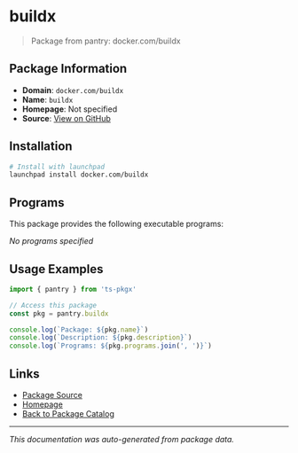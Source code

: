 # buildx

> Package from pantry: docker.com/buildx

## Package Information

- **Domain**: `docker.com/buildx`
- **Name**: `buildx`
- **Homepage**: Not specified
- **Source**: [View on GitHub](https://github.com/pkgxdev/pantry/tree/main/projects/docker.com/buildx/package.yml)

## Installation

```bash
# Install with launchpad
launchpad install docker.com/buildx
```

## Programs

This package provides the following executable programs:

*No programs specified*

## Usage Examples

```typescript
import { pantry } from 'ts-pkgx'

// Access this package
const pkg = pantry.buildx

console.log(`Package: ${pkg.name}`)
console.log(`Description: ${pkg.description}`)
console.log(`Programs: ${pkg.programs.join(', ')}`)
```

## Links

- [Package Source](https://github.com/pkgxdev/pantry/tree/main/projects/docker.com/buildx/package.yml)
- [Homepage](#)
- [Back to Package Catalog](../../../package-catalog.md)

---

*This documentation was auto-generated from package data.*
